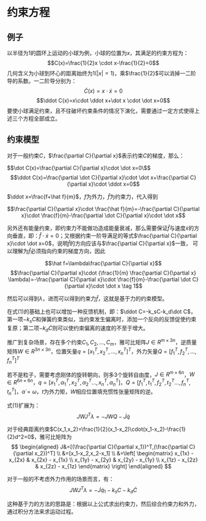# 约束方程
## 例子
以半径为1的圆环上运动的小球为例，小球的位置为$x$，其满足的约束方程为：
$$C(x)=\frac{1}{2}x \cdot x-\frac{1}{2}=0$$
几何含义为小球到环心的距离始终为1($|x|=1$)，乘$\frac{1}{2}$可以消掉一二阶导的系数。一二阶导分别为：
$$\dot C(x)=x\cdot \dot x=0$$
$$\ddot C(x)=x\cdot \ddot x+\dot x \cdot \dot x=0$$
要使小球满足约束，且不往破坏约束条件的情况下演化，需要通过一定方式使得上述三个方程全部成立。

## 约束模型
对于一般约束$C$，$\frac{\partial C}{\partial x}$表示约束$C$的梯度，那么：

$$\dot C(x)=\frac{\partial C}{\partial x}\cdot \dot x=0\$$
$$\ddot C(x)=\frac{\partial \dot C}{\partial x}\cdot \dot x+\frac{\partial C}{\partial x}\cdot \ddot x=0$$

$\ddot x=\frac{f+\hat f}{m}$，$f$为外力，$\hat f$为约束力，代入得到

$$\frac{\partial C}{\partial x}\cdot \frac{\hat f}{m}=-\frac{\partial C}{\partial x}\cdot \frac{f}{m}-\frac{\partial \dot C}{\partial x}\cdot \dot x$$

另外还有能量约束，即约束力不能做功造成能量衰减，那么需要保证$\hat f$与速度$\dot x$的方向垂直，即：$\hat f \cdot \dot x=0$；又根据约束一阶导满足的等式$\frac{\partial C}{\partial x}\cdot \dot x=0$，说明$\hat f$的方向应该与$\frac{\partial C}{\partial x}$一致，
可以理解为$\hat f$必须指向约束的梯度方向，因此

$$\hat f=\lambda\frac{\partial C}{\partial x}$$
$$\frac{\partial C}{\partial x}\cdot (\frac{1}{m} \frac{\partial C}{\partial x} \lambda)=-\frac{\partial C}{\partial x}\cdot \frac{f}{m}-\frac{\partial \dot C}{\partial x}\cdot \dot x \tag 1$$

然后可以得到$\lambda$，进而可以得到约束力$\hat f$，这就是基于力的约束模型。

在式(1)的基础上也可以增加一种反馈机制，即：$\ddot C=-k_sC-k_d\dot C$，第一项$-k_sC$和弹簧约束类似，当约束发生偏离时，添加一个反向的反馈促使约束复原；第二项$-k_d\dot C$则可以使约束偏离的速度的不至于增大。

推广到复杂场景，存在多个约束$C_1,C_2,...,C_m$，雅可比矩阵$J\in R^{m\times 3n}$，逆质量矩阵$W\in R^{3n\times 3n}$，位置矢量$q=[x_1^T,x_2^T,...,x_n^T]^T$，外力矢量$Q=[f_1^T,f_2^T,...,f_n^T]^T$ 

若不是粒子，需要考虑刚体的旋转朝向，则多3个旋转自由度，$J\in R^{m\times 6n}$，$W\in R^{6n\times 6n}$，$q=[x_1^T,\alpha_1^T,x_2^T,\alpha_2^T...,x_n^T,\alpha_n^T]$，$Q=[f_1^T,t_1^T,f_2^T,t_2^T...,f_n^T,t_n^T]$，$\dot \alpha=\omega$，$t$为外力矩，$W$相应位置填充惯性张量矩阵的逆。

式(1)扩展为：
$$JWJ^T\lambda=-JWQ-\dot J\dot q$$

对于经典距离约束$C(x_1,x_2)=\frac{1}{2}(x_1-x_2)\cdot(x_1-x_2)-\frac{1}{2}d^2=0$，雅可比矩阵为
$$
\begin{aligned}
J&=[(\frac{\partial C}{\partial x_1})^T,(\frac{\partial C}{\partial x_2})^T] \\
 &=[x_1-x_2,x_2-x_1] \\
 &=\left[
  \begin{matrix}
  x_{1x} - x_{2x} & x_{2x} - x_{1x} \\
  x_{1y} - x_{2y} & x_{2y} - x_{1y} \\
  x_{1z} - x_{2z} & x_{2z} - x_{1z}
  \end{matrix}
 \right]
\end{aligned}
$$

对于一般的不考虑外力作用的场景而言，有：
$$JWJ^T\lambda=-\dot J\dot q_1-k_sC-k_d\dot C$$

这种基于力的方法的思路是：根据以上公式求出约束力，然后综合约束力和外力，通过积分方法来求运动过程。
